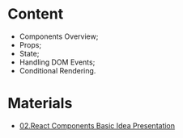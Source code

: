 # Content
- Components Overview;
- Props;
- State;
- Handling DOM Events;
- Conditional Rendering.

# Materials
- [02.React Components Basic Idea Presentation](https://github.com/TheStormWeaver/Front-End/files/7490730/02.React-Components.-.Basic.Idea.pptx)

